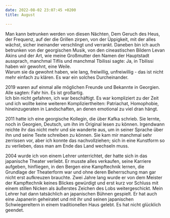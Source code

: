```yaml
---
date: 2022-08-02 23:07:45 +0200
title: August

---
```

Man kann betrunken werden von diesen Nächten. Dem Geruch des Heus, der Frequenz, auf der die Grillen zirpen, von der Üppigkeit, mit der alles wächst, sicher ineinander verschlingt und verrankt. Daneben bin ich auch betrunken von der georgischen Musik, von den cineastischen Bildern Levan Akins und der Art, wie meine Großmutter den Namen der Hauptstadt aussprach, manchmal Tiflis und manchmal Tbilissi sagte: Ja, in Tbilissi haben wir gewohnt, eine Weile.  
Warum sie da gewohnt haben, wie lang, freiwillig, unfreiwillig - das ist nicht mehr einfach zu klären. Es war ein solches Durcheinander.

2019 waren auf einmal alle möglichen Freunde und Bekannte in Georgien. Alle sagten: Fahr hin. Es ist großartig.  
Ich bin nicht gefahren, ich war beschäftigt. Es war kompliziert zu der Zeit und ich wollte keine weiteren Kompliziertheiten: Patriachat, Homophobie, hineinzugeraten in Landschaften, an denen emotional zu viel dran hängt.

2011 hatte ich eine georgische Kollegin, die über Kafka schrieb. Sie lernte, noch in Georgien, Deutsch, um ihn im Original lesen zu können. Irgendwann reichte ihr das nicht mehr und sie wanderte aus, um in seiner Sprache über ihn und seine Texte schreiben zu können. Sie kam mir manchmal sehr zerrissen vor, aber ich konnte das nachvollziehen; sich in eine Kunstform so zu verlieben, dass man am Ende das Land wechseln muss.

2004 wurde ich von einem Lehrer unterrichtet, der hatte sich in das japanische Theater verliebt. Er musste alles verkaufen, seine Karriere aufgeben, hinfliegen, in den Bergen eine Kampftechnik lernen, die Grundlage der Theaterform war und ohne deren Beherrschung man gar nicht erst aufkreuzen brauchte. Zwei Jahre lang wurde er von dem Meister der Kampftechnik keines Blickes gewürdigt und erst kurz vor Schluss mit einem stillen Nicken als äußerstes Zeichen des Lobs weitergeschickt. Mein Lehrer hat dann tatsächlich an japanischen Bühnen gespielt. Er hat auch eine Japanerin geheiratet und mit ihr und seinen japanischen Schwiegereltern in einem traditionellen Haus gelebt. Es hat nicht glücklich geendet.